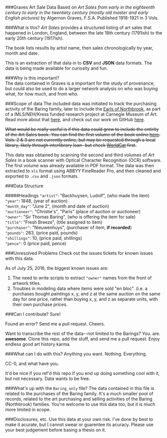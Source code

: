###Graves Art Sale Data
Based on _Art Sales from early in the eighteenth century to early in the twentiety century (mostly old master and early English pictures)_ by Algernon Graves, F.S.A.
Published 1918-1921 in 3 Vols. 

###What is this? 
_Art Sales_ provides a structured listing of art sales that happened in London, England, between the late 18th century (1791ish) to the early 20th century (1917ish). 

The book lists results by artist name, then sales chronologically by year, month and date. 

This is an extraction of that data in to **CSV** and **JSON** data formats. The data is being made available for curiosity and fun. 

###Why is this important?	
The data contained in Graves is a important for the study of provenance, but could also be used to do a larger network analysis on who was buying what, for how much, and from who. 

###Scope of data
The included data was initiated to track the purchasing activity of the Baring family, later to include the [Earls of Northbrook](https://en.wikipedia.org/wiki/Thomas_Baring,_1st_Earl_of_Northbrook), as part of a IMLS/NEH/Kress funded research project at Carnegie Museum of Art. Read more about that [here](http://blog.cmoa.org/category/art-tracks/), and check out our work on GitHub [here](http://github.com/cmoa). 


~~What would be really useful is if this data could grow to include the entirity of the Art Sales book. You can find the first volume of the book online [here](https://babel.hathitrust.org/cgi/pt?id=njp.32101067589935). Vols. 2 & 3 are not currently online, but may be requested through a local library, likely through interlibrary loan- but check [WorldCat](http://www.worldcat.org/title/art-sales-from-early-in-the-eighteenth-century-to-early-in-the-twentieth-century-mostly-old-master-and-early-english-pictures/oclc/17488229&referer=brief_results) first.~~

This data was obtained by scanning the second and third volumes of _Art Sales_ in a book scanner with Optical Character Recognition (OCR) software. The first volume was already available in PDF format. The data was then extracted to `xls` format using ABBYY FineReader Pro, and then cleaned and  exported to `.csv` and `.json` formats. 

###Data Structure

#####Headings
`"artist"`: "Backhuysen, Ludolf",  (who made the item)  
`"year"`: 1848, (year of auction)   
`"month_day"`: "June 2",  (month and date of auction)    
`"auctioneer"`: "Christie's",  "Paris" (place of auction or auctioneer)  
`"owner"`: "Sir Thomas Baring",  (who is offering the item for sale)  
`"title"`: "Fresh Breeze",  (title assigned to item)   
`"purchaser"`: "Nieuwenhuys", (purchaser of item, **if recorded**)   
`"pounds"`: 283, (price paid, pounds)   
`"shillings"`: 10,  (price paid, shillings)  
`"pence"`: 0 (price paid, pence)  

###Unresolved Problems
Check out the issues tickets for known issues with this data. 

As of July 25, 2016, the biggest known issues are:  
1) The need to write scripts to extract ``"owner"`` names from the front of artwork titles.   
2) Troubles in modeling data where items were sold "en bloc". (i.e. a purchases bought paintings x, y, and z at the same auction on the same day for one price, rather than buying x, y, and z as separate units, with their own purchase prices. 


###Can I contribute? 
Sure!

Found an error? Send me a pull request. Cheers. 

Want to transcribe the rest of the data--not limited to the Barings? You. are. **awesome**. Clone this repo, add the stuff, and send me a pull request. Enjoy endless good art history karma. 

###What can I do with this?
Anything you want. Nothing. Everything. 

CC-0, and what have you. 

It'd be nice if you ref'd this repo if you end up doing something cool with it, but not necessary. Data wants to be free. 

###What's up with the `Baring_only` file?
The data contained in this file is related to the purchases of the Baring family. It's a much smaller pool of records, related to the art purchasing and selling activities of the Baring (Northbrook) families. You're welcome to use this data too, but it is much more limited in scope. 

###Disclosures, etc.
Use this data at your own risk. I've done by best to make it acurate, but I cannot swear or guarentee its acuracy. Please use your best judgement before basing a thesis on it. 




 
